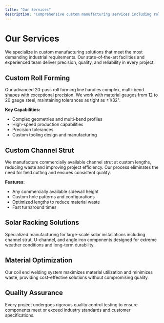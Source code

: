 ```yaml
---
title: "Our Services"
description: "Comprehensive custom manufacturing services including roll forming, channel strut fabrication, and precision engineering solutions."
---
```


# Our Services

We specialize in custom manufacturing solutions that meet the most demanding industrial requirements. Our state-of-the-art facilities and experienced team deliver precision, quality, and reliability in every project.

## Custom Roll Forming

Our advanced 20-pass roll forming line handles complex, multi-bend shapes with exceptional precision. We work with material gauges from 12 to 20 gauge steel, maintaining tolerances as tight as ±1/32".

**Key Capabilities:**
- Complex geometries and multi-bend profiles
- High-speed production capabilities
- Precision tolerances
- Custom tooling design and manufacturing

## Custom Channel Strut

We manufacture commercially available channel strut at custom lengths, reducing waste and improving project efficiency. Our process eliminates the need for field cutting and ensures consistent quality.

**Features:**
- Any commercially available sidewall height
- Custom hole patterns and configurations
- Optimized lengths to reduce material waste
- Fast turnaround times

## Solar Racking Solutions

Specialized manufacturing for large-scale solar installations including channel strut, U-channel, and angle iron components designed for extreme weather conditions and long-term durability.

## Material Optimization

Our coil end welding system maximizes material utilization and minimizes waste, providing cost-effective solutions without compromising quality.

## Quality Assurance

Every project undergoes rigorous quality control testing to ensure components meet or exceed industry standards and customer specifications.